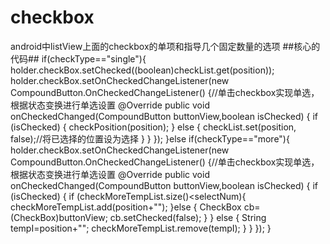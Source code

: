 # checkbox
android中listView上面的checkbox的单项和指导几个固定数量的选项
##核心的代码##
if(checkType=="single"){
                holder.checkBox.setChecked((boolean)checkList.get(position));
                holder.checkBox.setOnCheckedChangeListener(new CompoundButton.OnCheckedChangeListener() {//单击checkbox实现单选，根据状态变换进行单选设置
                    @Override
                    public void onCheckedChanged(CompoundButton buttonView,boolean isChecked) {
                        if (isChecked) {
                            checkPosition(position);
                        } else {
                            checkList.set(position, false);//将已选择的位置设为选择
                        }
                    }
                });
            }else  if(checkType=="more"){
                holder.checkBox.setOnCheckedChangeListener(new CompoundButton.OnCheckedChangeListener() {//单击checkbox实现单选，根据状态变换进行单选设置
                    @Override
                    public void onCheckedChanged(CompoundButton buttonView,boolean isChecked) {
                        if (isChecked) {
                            if (checkMoreTempList.size()<selectNum){
                                checkMoreTempList.add(position+"");
                            }else {
                                CheckBox cb=(CheckBox)buttonView;
                                cb.setChecked(false);
                            }
                        } else {
                            String tempI=position+"";
                            checkMoreTempList.remove(tempI);
                        }
                    }
                });
            }
